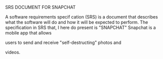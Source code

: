

SRS DOCUMENT FOR SNAPCHAT

A software requirements specif cation (SRS) is a document that describes what the software will do and how it will be expected to perform. The specification in SRS that, I here do present is "SNAPCHAT" Snapchat is a mobile app that allows

users to send and receive "self-destructing" photos and

videos.
